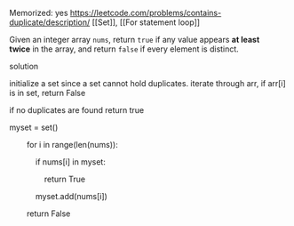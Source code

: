 Memorized: yes
https://leetcode.com/problems/contains-duplicate/description/
[[Set]], [[For statement loop]]

Given an integer array `nums`, return `true` if any value appears **at least twice** in the array, and return `false` if every element is distinct.

solution







initialize a set since a set cannot hold duplicates.
iterate through arr,
if arr[i] is in set,
return False

if no duplicates are found return true

myset = set()

  

        for i in range(len(nums)):

            if nums[i] in myset:

                return True

            myset.add(nums[i])

        return False